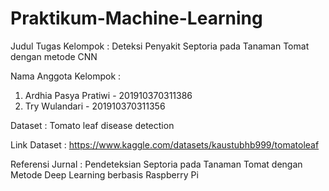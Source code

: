 # Praktikum-Machine-Learning

Judul Tugas Kelompok : Deteksi Penyakit Septoria pada Tanaman Tomat dengan metode CNN

Nama Anggota Kelompok : 
1. Ardhia Pasya Pratiwi - 201910370311386
2. Try Wulandari - 201910370311356

Dataset : Tomato leaf disease detection 

Link Dataset : https://www.kaggle.com/datasets/kaustubhb999/tomatoleaf

Referensi Jurnal : Pendeteksian Septoria pada Tanaman Tomat dengan Metode Deep Learning berbasis Raspberry Pi 
